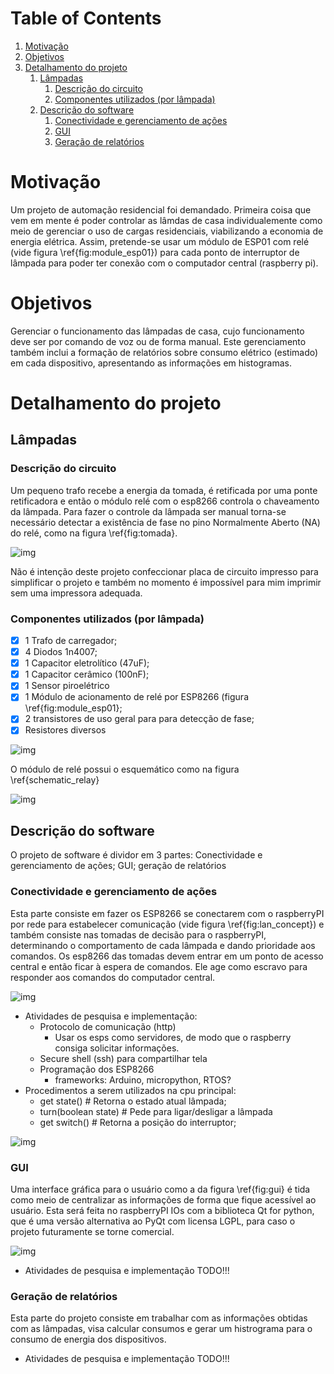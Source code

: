 
# Table of Contents

1.  [Motivação](#org6f0cbf6)
2.  [Objetivos](#orgfb813d0)
3.  [Detalhamento do projeto](#org8b22299)
    1.  [Lâmpadas](#orge8bab3c)
        1.  [Descrição do circuito](#org892c029)
        2.  [Componentes utilizados (por lâmpada)](#orgcfa7a18)
    2.  [Descrição do software](#org9ddc428)
        1.  [Conectividade e gerenciamento de ações](#org3a479d0)
        2.  [GUI](#orgb188323)
        3.  [Geração de relatórios](#orgc759a60)



<a id="org6f0cbf6"></a>

# Motivação

Um projeto de automação residencial foi demandado. Primeira coisa que vem em mente é poder controlar as lâmdas de casa individualemente como meio de gerenciar o uso de cargas residenciais, viabilizando a economia de energia elétrica. Assim, pretende-se usar um módulo de ESP01 com relé (vide figura \ref{fig:module_esp01}) para cada ponto de interruptor de lâmpada para poder ter conexão com o computador central (raspberry pi).


<a id="orgfb813d0"></a>

# Objetivos

Gerenciar o funcionamento das lâmpadas de casa, cujo funcionamento deve ser por comando de voz ou de forma manual. Este gerenciamento também inclui a formação de relatórios sobre consumo elétrico (estimado) em cada dispositivo, apresentando as informações em histogramas.


<a id="org8b22299"></a>

# Detalhamento do projeto


<a id="orge8bab3c"></a>

## Lâmpadas


<a id="org892c029"></a>

### Descrição do circuito

Um pequeno trafo recebe a energia da tomada, é retificada por uma ponte retificadora e então o módulo relé com o esp8266 controla o chaveamento da lâmpada. Para fazer o controle da lâmpada ser manual torna-se necessário detectar a existência de fase no pino Normalmente Aberto (NA) do relé, como na figura \ref{fig:tomada}.

![img](./tomada.png "Circuito a ser implementado para detecção de fase")

Não é intenção deste projeto confeccionar placa de circuito impresso para simplificar o projeto e também no momento é impossível para mim imprimir sem uma impressora adequada.


<a id="orgcfa7a18"></a>

### Componentes utilizados (por lâmpada)

-   [X] 1 Trafo de carregador;
-   [X] 4 Diodos 1n4007;
-   [X] 1 Capacitor eletrolítico (47uF);
-   [X] 1 Capacitor cerâmico (100nF);
-   [X] 1 Sensor piroelétrico
-   [X] 1 Módulo de acionamento de relé por ESP8266 (figura \ref{fig:module_esp01};
-   [X] 2 transistores de uso geral para para detecção de fase;
-   [X] Resistores diversos

![img](./module_esp01.png "Módulo relé com ESP01 utilizado")

O módulo de relé possui o esquemático como na figura \ref{schematic_relay}

![img](./schematic_relay.png "Esquema do circuito do módulo com relé")


<a id="org9ddc428"></a>

## Descrição do software

O projeto de software é dividor em 3 partes: Conectividade e gerenciamento de ações; GUI; geração de relatórios


<a id="org3a479d0"></a>

### Conectividade e gerenciamento de ações

Esta parte consiste em fazer os ESP8266 se conectarem com o raspberryPI por rede para estabelecer comunicação (vide figura \ref{fig:lan_concept}) e também consiste nas tomadas de decisão para o raspberryPI, determinando o comportamento de cada lâmpada e dando prioridade aos comandos.
Os esp8266 das tomadas devem entrar em um ponto de acesso central e então ficar à espera de comandos. Ele age como escravo para responder aos comandos do computador central.

![img](./lan_concept.png "Visão conceitual para conectividade LAN dos dispositivos")

-   Atividades de pesquisa e implementação:
    -   Protocolo de comunicação (http)
        -   Usar os esps como servidores, de modo que o raspberry consiga solicitar informações.
    -   Secure shell (ssh) para compartilhar tela
    -   Programação dos ESP8266
        -   frameworks: Arduino, micropython, RTOS?
-   Procedimentos a serem utilizados na cpu principal:
    -   get state() # Retorna o estado atual lâmpada;
    -   turn(boolean state) # Pede para ligar/desligar a lâmpada
    -   get switch() # Retorna a posição do interruptor;

![img](diagrama_uso.png "Diagrama de caso de uso")


<a id="orgb188323"></a>

### GUI

Uma interface gráfica para o usuário como a da figura \ref{fig:gui} é tida como meio de centralizar as informações de forma que fique acessível ao usuário. Esta será feita no raspberryPI IOs com a biblioteca Qt for python, que é uma versão alternativa ao PyQt com licensa LGPL, para caso o projeto futuramente se torne comercial.

![img](./gui.png "GUI a ser implementada no RaspberryPI OS")

-   Atividades de pesquisa e implementação
    TODO!!!


<a id="orgc759a60"></a>

### Geração de relatórios

Esta parte do projeto consiste em trabalhar com as informações obtidas com as lâmpadas, visa calcular consumos e gerar um histrograma para o consumo de energia dos dispositivos.

-   Atividades de pesquisa e implementação
    TODO!!!

